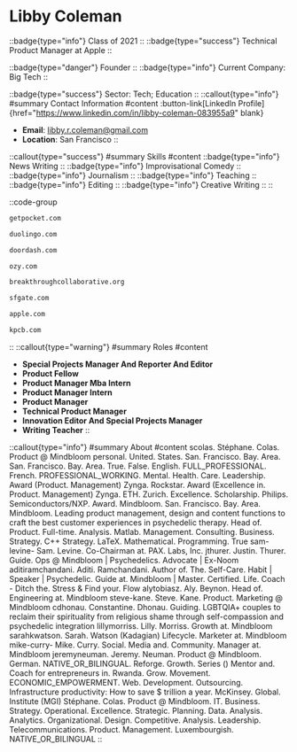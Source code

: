 # Libby Coleman
::badge{type="info"}
Class of 2021
::
::badge{type="success"}
Technical Product Manager at Apple
::

::badge{type="danger"}
Founder
::
::badge{type="info"}
Current Company: Big Tech
::

::badge{type="success"}
Sector: Tech; Education
::
::callout{type="info"}
#summary
Contact Information
#content
:button-link[LinkedIn Profile]{href="https://www.linkedin.com/in/libby-coleman-083955a9" blank}
- **Email**: libby.r.coleman@gmail.com
- **Location**: San Francisco
::

::callout{type="success"}
#summary
Skills
#content
::badge{type="info"}
News Writing
::
::badge{type="info"}
Improvisational Comedy
::
::badge{type="info"}
Journalism
::
::badge{type="info"}
Teaching
::
::badge{type="info"}
Editing
::
::badge{type="info"}
Creative Writing
::
::

::code-group
```bash [Pocket]
getpocket.com
```
```bash [Duolingo]
duolingo.com
```
```bash [DoorDash]
doordash.com
```
```bash [OZY Media]
ozy.com
```
```bash [Breakthrough Collaborative]
breakthroughcollaborative.org
```
```bash [SF Gate]
sfgate.com
```
```bash [Apple]
apple.com
```
```bash [Kleiner Perkins Caufield & Byers]
kpcb.com
```
::
::callout{type="warning"}
#summary
Roles
#content
- **Special Projects Manager And Reporter And Editor**
- **Product Fellow**
- **Product Manager Mba Intern**
- **Product Manager Intern**
- **Product Manager**
- **Technical Product Manager**
- **Innovation Editor And Special Projects Manager**
- **Writing Teacher**
::

::callout{type="info"}
#summary
About
#content
scolas. Stéphane. Colas. Product @ Mindbloom personal. United. States. San. Francisco. Bay. Area. San. Francisco. Bay. Area. True. False. English. FULL_PROFESSIONAL. French. PROFESSIONAL_WORKING. Mental. Health. Care. Leadership. Award (Product. Management) Zynga. Rockstar. Award (Excellence in. Product. Management) Zynga. ETH. Zurich. Excellence. Scholarship. Philips. Semiconductors/NXP. Award. Mindbloom. San. Francisco. Bay. Area. Mindbloom. Leading product management, design and content functions to craft the best customer experiences in psychedelic therapy. Head of. Product. Full-time. Analysis. Matlab. Management. Consulting. Business. Strategy. C++ Strategy. LaTeX. Mathematical. Programming. True sam-levine- Sam. Levine. Co-Chairman at. PAX. Labs, Inc. jthurer. Justin. Thurer. Guide. Ops @ Mindbloom | Psychedelics. Advocate | Ex-Noom aditiramchandani. Aditi. Ramchandani. Author of. The. Self-Care. Habit | Speaker | Psychedelic. Guide at. Mindbloom | Master. Certified. Life. Coach - Ditch the. Stress & Find your. Flow alytobiasz. Aly. Beynon. Head of. Engineering at. Mindbloom steve-kane. Steve. Kane. Product. Marketing @ Mindbloom cdhonau. Constantine. Dhonau. Guiding. LGBTQIA+ couples to reclaim their spirituality from religious shame through self-compassion and psychedelic integration lillymorriss. Lilly. Morriss. Growth at. Mindbloom sarahkwatson. Sarah. Watson (Kadagian) Lifecycle. Marketer at. Mindbloom mike-curry- Mike. Curry. Social. Media and. Community. Manager at. Mindbloom jeremyneuman. Jeremy. Neuman. Product @ Mindbloom. German. NATIVE_OR_BILINGUAL. Reforge. Growth. Series () Mentor and. Coach for entrepreneurs in. Rwanda. Grow. Movement. ECONOMIC_EMPOWERMENT. Web. Development. Outsourcing. Infrastructure productivity: How to save $ trillion a year. McKinsey. Global. Institute (MGI) Stéphane. Colas. Product @ Mindbloom. IT. Business. Strategy. Operational. Excellence. Strategic. Planning. Data. Analysis. Analytics. Organizational. Design. Competitive. Analysis. Leadership. Telecommunications. Product. Management. Luxembourgish. NATIVE_OR_BILINGUAL
::
